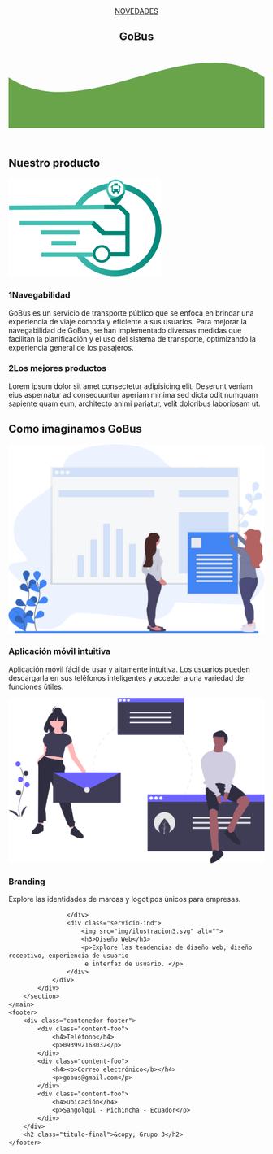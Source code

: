 <!DOCTYPE html>
<html lang="es">
<head>
    <meta charset="UTF-8">
    <meta name="viewport" content="width=device-width, initial-scale=1.0">
    <meta http-equiv="X-UA-Compatible" content="ie=edge">
    <title>Página web</title>
    <!-- <link rel="shortcut icon" href="img/alexcgdesign.png" type="image/x-icon"> -->
    <link rel="stylesheet" href="css/estilos.css">
    <link href="https://fonts.googleapis.com/css?family=Open+Sans:300,400,700,800&display=swap" rel="stylesheet"> 
</head>
<body>
    <header>
        <nav>
            <a href="#novedades">NOVEDADES</a>
        </nav>
        <section class="textos-header">
            <h1>GoBus </h1>
        </section>
        <div class="wave" style="height: 150px; overflow: hidden;"><svg viewBox="0 0 500 150" preserveAspectRatio="none"
                style="height: 100%; width: 100%;">
                <path d="M0.00,49.98 C150.00,150.00 349.20,-50.00 500.00,49.98 L500.00,150.00 L0.00,150.00 Z"
                    style="stroke: none; fill: rgb(105, 164, 75);"></path>
            </svg></div>
    </header>
    <main>
        <section class="contenedor sobre-nosotros">
            <h2 class="titulo">Nuestro producto</h2>
            <div class="contenedor-sobre-nosotros">
                <img src="./img/Frame 1 (1).png" alt="" class="imagen-sobre-nosotros">
                <div class="contenido-textos">
                    <h3><span>1</span>Navegabilidad</h3>
                    <p>GoBus es un servicio de transporte público que se enfoca en brindar una experiencia de viaje cómoda y eficiente a sus usuarios. 
                        Para mejorar la navegabilidad de GoBus, se han implementado diversas medidas que facilitan la planificación y 
                        el uso del sistema de transporte, optimizando la experiencia general de los pasajeros.</p>
                    <h3><span>2</span>Los mejores productos</h3>
                    <p>Lorem ipsum dolor sit amet consectetur adipisicing elit. Deserunt veniam eius aspernatur ad
                        consequuntur aperiam minima sed dicta odit numquam sapiente quam eum, architecto animi pariatur,
                        velit doloribus laboriosam ut.</p>
                </div>
            </div>
        </section>
        <section id="novedades"class="about-services">
            <div class="contenedor">
                <h2 class="titulo">Como imaginamos GoBus</h2>
                <div class="servicio-cont">
                    <div class="servicio-ind">
                        <img src="img/ilustracion1.svg" alt="">
                        <h3>Aplicación móvil intuitiva</h3>
                        <p>Aplicación móvil fácil de usar y altamente intuitiva. Los usuarios pueden descargarla en sus 
                            teléfonos inteligentes y acceder a una variedad de funciones útiles.</p>
                    </div>
                    <div class="servicio-ind">
                        <img src="img/ilustracion4.svg" alt="">
                        <h3>Branding</h3>
                        <p>Explore las identidades de marcas y logotipos únicos para empresas.</p>
                        
                    </div>
                    <div class="servicio-ind">
                        <img src="img/ilustracion3.svg" alt="">
                        <h3>Diseño Web</h3>
                        <p>Explore las tendencias de diseño web, diseño receptivo, experiencia de usuario
                         e interfaz de usuario. </p>
                    </div>
                </div>
            </div>
        </section>
    </main>
    <footer>
        <div class="contenedor-footer">
            <div class="content-foo">
                <h4>Teléfono</h4>
                <p>093992168032</p>
            </div>
            <div class="content-foo">
                <h4><b>Correo electrónico</b></h4>
                <p>gobus@gmail.com</p>
            </div>
            <div class="content-foo">
                <h4>Ubicación</h4>
                <p>Sangolqui - Pichincha - Ecuador</p>
            </div>
        </div>
        <h2 class="titulo-final">&copy; Grupo 3</h2>
    </footer>
</body>
</html>
